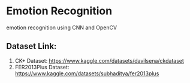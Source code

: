 # Emotion Recognition
emotion recognition using CNN and OpenCV

## Dataset Link:

1. CK+ Dataset: https://www.kaggle.com/datasets/davilsena/ckdataset
2. FER2013Plus Dataset: https://www.kaggle.com/datasets/subhaditya/fer2013plus
